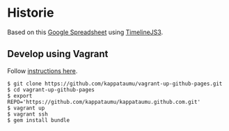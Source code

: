 # Historie

Based on this [Google Spreadsheet](https://docs.google.com/spreadsheets/d/1bixNJH_FfOzt0yZg_APSEL1Rn8zk3X3vUJoD6njoLgk/edit?usp=sharing) using [TimelineJS3](https://timeline.knightlab.com/).

## Develop using Vagrant

Follow [instructions here](http://kappataumu.com/articles/vagrant-jekyll-github-pages-streamlined-content-creation.html).

    $ git clone https://github.com/kappataumu/vagrant-up-github-pages.git
    $ cd vagrant-up-github-pages
    $ export REPO='https://github.com/kappataumu/kappataumu.github.com.git'
    $ vagrant up
    $ vagrant ssh
    $ gem install bundle
